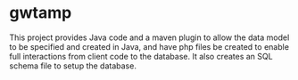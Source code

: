 # gwtamp

This project provides Java code and a maven plugin to allow the data model to be specified and created in Java, and have php files be created to enable full interactions from client code to the database. It also creates an SQL schema file to setup the database.
